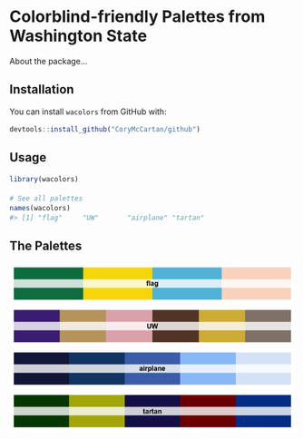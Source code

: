 
<!-- README.md is generated from README.Rmd. Please edit that file -->

# Colorblind-friendly Palettes from Washington State

<!-- badges: start -->
<!-- badges: end -->

About the package…

## Installation

<!-- You can install the released version of wacolors from [CRAN](https://CRAN.R-project.org) with: -->

You can install `wacolors` from GitHub with:

``` r
devtools::install_github("CoryMcCartan/github")
```

## Usage

``` r
library(wacolors)

# See all palettes
names(wacolors)
#> [1] "flag"     "UW"       "airplane" "tartan"
```

## The Palettes

<img src="man/figures/README-palettes-1.png" height="72" /><img src="man/figures/README-palettes-2.png" height="72" /><img src="man/figures/README-palettes-3.png" height="72" /><img src="man/figures/README-palettes-4.png" height="72" />
